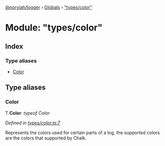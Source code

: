 [@norviah/logger](../README.md) › [Globals](../globals.md) › ["types/color"](_types_color_.md)

# Module: "types/color"

## Index

### Type aliases

* [Color](_types_color_.md#color)

## Type aliases

###  Color

Ƭ **Color**: *typeof Color*

*Defined in [types/color.ts:7](https://github.com/Norviah/logger/blob/3894311/src/types/color.ts#L7)*

Represents the colors used for certain parts of a log, the supported colors
are the colors that supported by Chalk.
